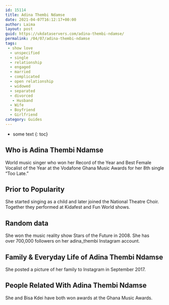 ```yaml
---
id: 15114
title: Adina Thembi Ndamse
date: 2021-04-07T16:12:17+00:00
author: Laima
layout: post
guid: https://ukdataservers.com/adina-thembi-ndamse/
permalink: /04/07/adina-thembi-ndamse
tags:
 - show love
  - unspecified
  - single
  - relationship
  - engaged
  - married
  - complicated
  - open relationship
  - widowed
  - separated
  - divorced
   - Husband
  - Wife
  - Boyfriend
  - Girlfriend
category: Guides
---
```


* some text
{: toc}


## Who is Adina Thembi Ndamse
                  
                  
                  
World music singer who won her Record of the Year and Best Female Vocalist of the Year at the Vodafone Ghana Music Awards for her 8th single &#8220;Too Late.&#8221;
                  
              
            
              
            
                
                
                
## Prior to Popularity
                  
                  
                  
She started singing as a child and later joined the National Theatre Choir. Together they performed at Kidafest and Fun World shows.
                  
              
            
              
            
                
                
                
## Random data
                  
                  
                  
She won the music reality show Stars of the Future in 2008. She has over 700,000 followers on her adina_thembi Instagram account.
                  
              
            
              
            
                
                
                
## Family & Everyday Life of Adina Thembi Ndamse
                  
                  
                  
She posted a picture of her family to Instagram in September 2017.
                  
              
            
              
            
                
                
                
## People Related With Adina Thembi Ndamse
                  
                  
                  
She and Bisa Kdei have both won awards at the Ghana Music Awards.
                  
              
            
              
            
                
              
            
              
              
            
            
              
            
          
          
          